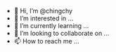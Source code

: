 - 👋 Hi, I’m @chingchy
- 👀 I’m interested in ...
- 🌱 I’m currently learning ...
- 💞️ I’m looking to collaborate on ...
- 📫 How to reach me ...

<!---
chingchy/chingchy is a ✨ special ✨ repository because its `README.md` (this file) appears on your GitHub profile.
You can click the Preview link to take a look at your changes.
--->
